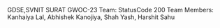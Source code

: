GDSE,SVNIT SURAT
GWOC-23
Team: StatusCode 200
Team Members: Kanhaiya Lal,
              Abhishek Kanojiya,
              Shah Yash,
              Harshit Sahu
